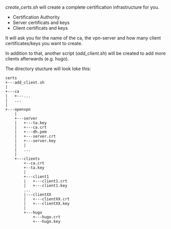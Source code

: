 #  #

*create_certs.sh* will create a complete certification infrastructure for you.

- Certification Authority
- Server certificats and keys
- Client certificats and keys

It will ask you for the name of the ca, the vpn-server and how many client certificates/keys you want to create.

In addition to that, another script (*add_client.sh*) will be created to add more clients afterwards (e.g. hugo).

The directory stucture will look loke this:

```
certs
+---add_client.sh
|
+---ca
|   +---...
|   ...
|
+---openvpn
    |
    +---server
    |   +---ta.key
    |   +---ca.crt
    |   +---dh.pem
    |   +---server.crt
    |   +---server.key
    |   |
    |   ...
    |
    +---clients
        +--ca.crt
        +--ta.key
        |
        +---client1
        |   +---client1.crt
        |   +---client1.key
        ...
        |---clientXX
        |   +---clientXX.crt
        |   +---clientXX.key
        |
        +---hugo
            +---hugo.crt
            +---hugo.key 
```
